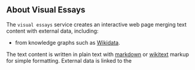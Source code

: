 ## About Visual Essays

The `visual essays` service creates an interactive web page merging text content with external data, including:

* from knowledge graphs such as [Wikidata](https://www.wikidata.org).

The text content is written in plain text with [markdown]([https://daringfireball.net/projects/markdown/syntax](https://daringfireball.net/projects/markdown/syntax)) or [wikitext]([https://meta.wikimedia.org/wiki/Help:Wikitext_examples](https://meta.wikimedia.org/wiki/Help:Wikitext_examples)) markup for simple formatting.  External data is linked to the
<!--stackedit_data:
eyJoaXN0b3J5IjpbLTE1MDU5OTAzMDMsMTA1NTIzNTQ0OF19
-->